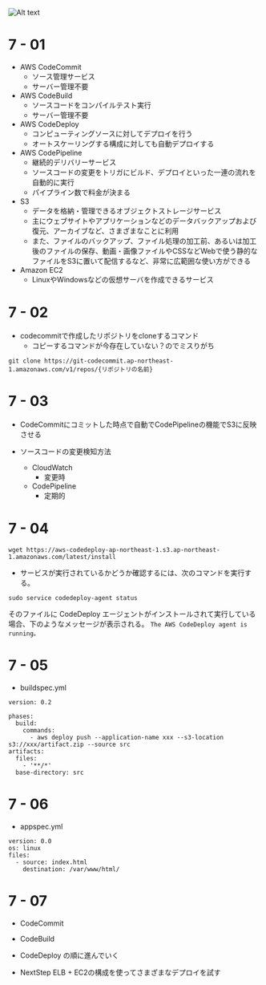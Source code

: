 ![Alt text](https://pages.awscloud.com/rs/112-TZM-766/images/Hands-On-for-Beginners_2022_code_0819_v1.png)

# 7 - 01
- AWS CodeCommit 
  - ソース管理サービス
  - サーバー管理不要
- AWS CodeBuild
  - ソースコードをコンパイルテスト実行
  - サーバー管理不要
- AWS CodeDeploy
  - コンピューティングソースに対してデプロイを行う
  - オートスケーリングする構成に対しても自動デプロイする
- AWS CodePipeline 
  - 継続的デリバリーサービス
  - ソースコードの変更をトリガにビルド、デプロイといった一連の流れを自動的に実行
  - パイプライン数で料金が決まる
- S3
  - データを格納・管理できるオブジェクトストレージサービス
  - 主にウェブサイトやアプリケーションなどのデータバックアップおよび復元、アーカイブなど、さまざまなことに利用
  - また、ファイルのバックアップ、ファイル処理の加工前、あるいは加工後のファイルの保存、動画・画像ファイルやCSSなどWebで使う静的なファイルをS3に置いて配信するなど、非常に広範囲な使い方ができる
- Amazon EC2
  - LinuxやWindowsなどの仮想サーバを作成できるサービス

# 7 - 02

- codecommitで作成したリポジトリをcloneするコマンド
  - コピーするコマンドが今存在していない？のでミスりがち

`git clone https://git-codecommit.ap-northeast-1.amazonaws.com/v1/repos/{リポジトリの名前}`

# 7 - 03

- CodeCommitにコミットした時点で自動でCodePipelineの機能でS3に反映させる

- ソースコードの変更検知方法
  - CloudWatch
    - 変更時
  - CodePipeline
    - 定期的

# 7 - 04

`wget https://aws-codedeploy-ap-northeast-1.s3.ap-northeast-1.amazonaws.com/latest/install`

- サービスが実行されているかどうか確認するには、次のコマンドを実行する。

`sudo service codedeploy-agent status`

そのファイルに CodeDeploy エージェントがインストールされて実行している場合、下のようなメッセージが表示される。
`The AWS CodeDeploy agent is running。`

# 7 - 05

- buildspec.yml
```
version: 0.2

phases:
  build:
    commands:
      - aws deploy push --application-name xxx --s3-location s3://xxx/artifact.zip --source src
artifacts:
  files:
    - '**/*'
  base-directory: src
```

# 7 - 06
- appspec.yml
```
version: 0.0
os: linux
files:
  - source: index.html
    destination: /var/www/html/
```

# 7 - 07

- CodeCommit
- CodeBuild
- CodeDeploy
の順に進んでいく

- NextStep
ELB + EC2の構成を使ってさまざまなデプロイを試す